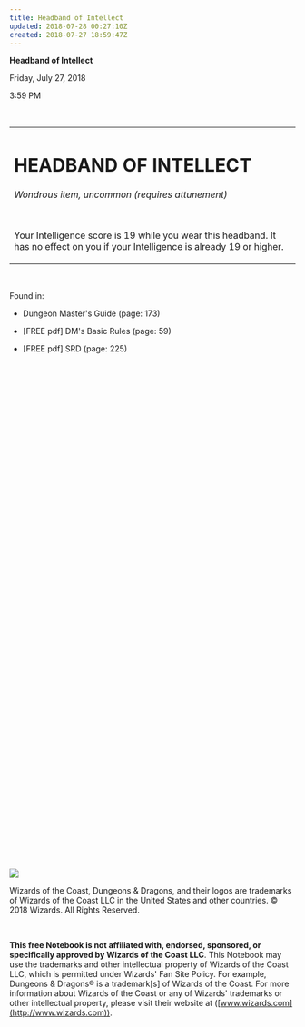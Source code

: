 ```yaml
---
title: Headband of Intellect
updated: 2018-07-28 00:27:10Z
created: 2018-07-27 18:59:47Z
---
```


**Headband of Intellect**

Friday, July 27, 2018

3:59 PM

 

<table><tbody><tr class="odd"><td><h1 id="headband-of-intellect"><strong>HEADBAND OF INTELLECT</strong></h1><p><em>Wondrous item, uncommon (requires attunement)</em></p><p> </p><p>Your Intelligence score is 19 while you wear this headband. It has no effect on you if your Intelligence is already 19 or higher.</p></td></tr></tbody></table>

 

Found in:

-   Dungeon Master's Guide (page: 173)

-   \[FREE pdf\] DM's Basic Rules (page: 59)

-   \[FREE pdf\] SRD (page: 225)

##  

 

 

 

 

 

 

 

 

 

 

 

 

 

 

 

 

 

 

 

 

 

 

 

 

 

 

 

![](tmp\media\image1.png)

Wizards of the Coast, Dungeons & Dragons, and their logos are trademarks of Wizards of the Coast LLC in the United States and other countries. © 2018 Wizards. All Rights Reserved.

 

**This free Notebook is not affiliated with, endorsed, sponsored, or specifically approved by Wizards of the Coast LLC**. This Notebook may use the trademarks and other intellectual property of Wizards of the Coast LLC, which is permitted under Wizards' Fan Site Policy. For example, Dungeons & Dragons® is a trademark\[s\] of Wizards of the Coast. For more information about Wizards of the Coast or any of Wizards' trademarks or other intellectual property, please visit their website at ([www.wizards.com](http://www.wizards.com)).

